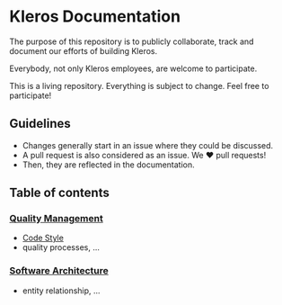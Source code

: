 # Kleros Documentation

The purpose of this repository is to publicly collaborate, track and document
our efforts of building Kleros.

Everybody, not only Kleros employees, are welcome to participate.

This is a living repository. Everything is subject to change. Feel free to participate!

## Guidelines

- Changes generally start in an issue where they could be discussed.
- A pull request is also considered as an issue. We ❤️ pull requests!
- Then, they are reflected in the documentation.

## Table of contents

### [Quality Management](./quality-management/)
- [Code Style](./quality-management/code-style.md)
- quality processes, ...

### [Software Architecture](./software-architecture/)
- entity relationship, ...
